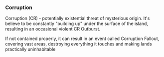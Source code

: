 ### Corruption
Corruption (CR) - potentially existential threat of mysterious origin. It's believe to be constantly "building up" under the surface of the island, resulting in an occasional violent CR Outburst. 

If not contained properly, it can result in an event called Corruption Fallout, covering vast areas, destroying everything it touches and making lands practically uninhabitable
<!--stackedit_data:
eyJoaXN0b3J5IjpbLTE1NzM4ODUxMzRdfQ==
-->